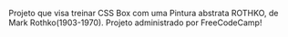 Projeto que visa treinar CSS Box com uma Pintura abstrata ROTHKO, de Mark Rothko(1903-1970).
Projeto administrado por FreeCodeCamp!
